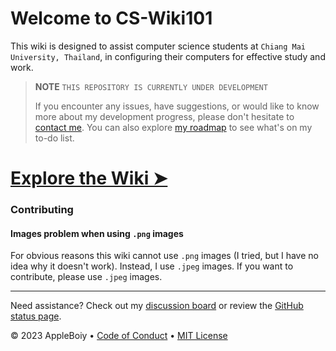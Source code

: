 # Welcome to CS-Wiki101

This wiki is designed to assist computer science students at `Chiang Mai University, Thailand`, in configuring their computers for effective study and work.

> **NOTE**
> `THIS REPOSITORY IS CURRENTLY UNDER DEVELOPMENT`
> 
> If you encounter any issues, have suggestions, or would like to know more about my development progress, please don't hesitate to [contact me](mailto:contact.chaipat@gmail.com).
> You can also explore [my roadmap](https://github.com/AppleBoiy/AppleBoiy/blob/main/README.md#whats-on-my-to-do-list) to see what's on my to-do list.


# [Explore the Wiki &#10148;](https://github.com/AppleBoiy/cs-wiki101/wiki)

### Contributing

#### Images problem when using `.png` images

For obvious reasons this wiki cannot use `.png` images (I tried, but I have no idea why it doesn't work). Instead, I use `.jpeg` images. If you want to contribute, please use `.jpeg` images.

---

Need assistance? Check out my [discussion board](https://github.com/AppleBoiy/cs-wiki101/discussions) or review the [GitHub status page](https://www.githubstatus.com).

&copy; 2023 AppleBoiy &bull; [Code of Conduct](https://www.contributor-covenant.org/version/2/1/code_of_conduct/code_of_conduct.md) &bull; [MIT License](LICENSE)
